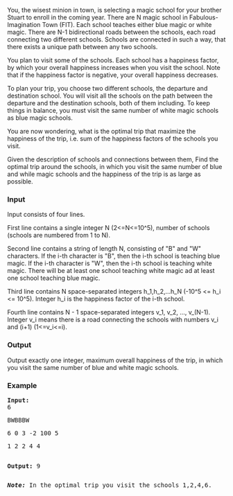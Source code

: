<p>You, the wisest minion in town, is selecting a magic school for your brother Stuart to enroll in the coming year. There are N magic school in Fabulous-Imagination Town (FIT). Each school teaches either blue magic or white magic. There are N-1 bidirectional roads between the schools, each road connecting two different schools. Schools are connected in such a way, that there exists a unique path between any two schools.</p>
<p>You plan to visit some of the schools. Each school has a happiness factor, by which your overall happiness increases when you visit the school. Note that if the happiness factor is negative, your overall happiness decreases.</p>
<p>To plan your trip, you choose two different schools, the departure and destination school. You will visit all the schools on the path between the departure and the destination schools, both of them including. To keep things in balance, you must visit the same number of white magic schools as blue magic schools.</p>
<p>You are now wondering, what is the optimal trip that maximize the happiness of the trip, i.e. sum of the happiness factors of the schools you visit.</p>
<p>Given the description of schools and connections between them, Find the optimal trip around the schools, in which you visit the same number of blue and while magic schools and the happiness of the trip is as large as possible.</p>
<h3>Input</h3>
<p>Input consists of four lines.</p>
<p>First line contains a single integer N (2&lt;=N&lt;=10^5), number of schools (schools are numbered from 1 to N).</p>
<p>Second line contains a string of length N, consisting of "B" and "W" characters. If the i-th character is "B", then the i-th school is teaching blue magic. If the i-th character is "W", then the i-th school is teaching white magic. There will be at least one school teaching white magic ad at least one school teaching blue magic.</p>
<p>Third line contains N space-separated integers h_1,h_2,...h_N (-10^5 &lt;= h_i &lt;= 10^5). Integer h_i is the happiness factor of the i-th school.</p>
<p>Fourth line contains N - 1 space-separated integers v_1, v_2, ..., v_(N-1). Integer v_i means there is a road connecting the schools with numbers v_i and (i+1) (1&lt;=v_i&lt;=i).</p>
<h3>Output</h3>
<p>Output exactly one integer, maximum overall happiness of the trip, in which you visit the same number of blue and white magic schools.</p>
<h3>Example</h3>
<pre><strong>Input:</strong>
6</pre>
<pre>BWBBBW</pre>
<pre>6 0 3 -2 100 5</pre>
<pre>1 2 2 4 4

<strong>Output:</strong>
9</pre>
<pre><strong><em>Note:</em></strong> In the optimal trip you visit the schools 1,2,4,6.</pre>